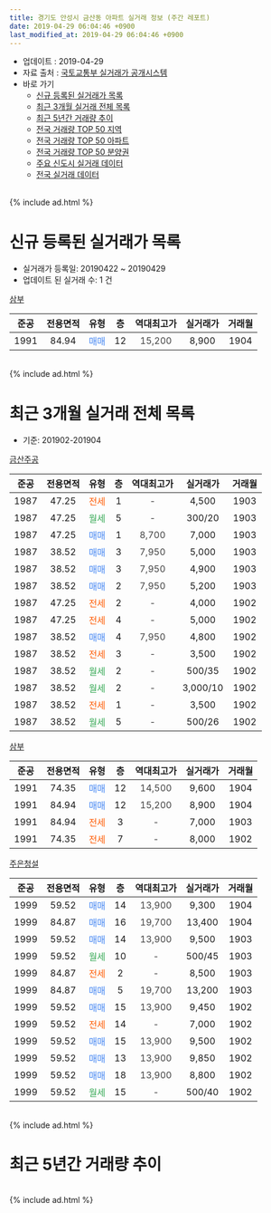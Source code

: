 ```yaml
---
title: 경기도 안성시 금산동 아파트 실거래 정보 (주간 레포트)
date: 2019-04-29 06:04:46 +0900
last_modified_at: 2019-04-29 06:04:46 +0900
---
```


* 업데이트 : 2019-04-29
* 자료 출처 : [국토교통부 실거래가 공개시스템](http://rt.molit.go.kr)
* 바로 가기
    * [신규 등록된 실거래가 목록](#신규-등록된-실거래가-목록)
    * [최근 3개월 실거래 전체 목록](#최근-3개월-실거래-전체-목록)
    * [최근 5년간 거래량 추이](#최근-5년간-거래량-추이)
    * [전국 거래량 TOP 50 지역](https://inasie.github.io/apt-trade-info/최근-3개월-전국에서-가장-거래가-많이-발생한-지역)
    * [전국 거래량 TOP 50 아파트](https://inasie.github.io/apt-trade-info/최근-3개월-전국에서-가장-거래가-많이-발생한-아파트)
    * [전국 거래량 TOP 50 분양권](https://inasie.github.io/apt-trade-info/최근-3개월-전국에서-가장-거래가-많이-발생한-분양권)
    * [주요 신도시 실거래 데이터](https://inasie.github.io/apt-trade-info/주요-신도시)
    * [전국 실거래 데이터](https://inasie.github.io/apt-trade-info/전국)
<br>
{% include ad.html %}
<br>

# 신규 등록된 실거래가 목록
* 실거래가 등록일: 20190422 ~ 20190429
* 업데이트 된 실거래 수: 1 건


[삼부](https://search.naver.com/search.naver?query=%EA%B2%BD%EA%B8%B0%EB%8F%84+%EC%95%88%EC%84%B1%EC%8B%9C+%EA%B8%88%EC%82%B0%EB%8F%99+%EC%82%BC%EB%B6%80)

|준공|전용면적|유형|층|역대최고가|실거래가|거래월|
|:---:|:---:|:---:|:---:|:---:|:---:|:---:|
|1991|84.94|<span style="color:#4285f3">매매</span>|12|<span style="color:#444444">15,200</span>|8,900|1904|


<br>
{% include ad.html %}
<br>

# 최근 3개월 실거래 전체 목록
* 기준: 201902-201904


[금산주공](https://search.naver.com/search.naver?query=%EA%B2%BD%EA%B8%B0%EB%8F%84+%EC%95%88%EC%84%B1%EC%8B%9C+%EA%B8%88%EC%82%B0%EB%8F%99+%EA%B8%88%EC%82%B0%EC%A3%BC%EA%B3%B5)

|준공|전용면적|유형|층|역대최고가|실거래가|거래월|
|:---:|:---:|:---:|:---:|:---:|:---:|:---:|
|1987|47.25|<span style="color:#ff5a00">전세</span>|1|<span style="color:#444444">-</span>|4,500|1903|
|1987|47.25|<span style="color:#34a853">월세</span>|5|<span style="color:#444444">-</span>|300/20|1903|
|1987|47.25|<span style="color:#4285f3">매매</span>|1|<span style="color:#444444">8,700</span>|7,000|1903|
|1987|38.52|<span style="color:#4285f3">매매</span>|3|<span style="color:#444444">7,950</span>|5,000|1903|
|1987|38.52|<span style="color:#4285f3">매매</span>|3|<span style="color:#444444">7,950</span>|4,900|1903|
|1987|38.52|<span style="color:#4285f3">매매</span>|2|<span style="color:#444444">7,950</span>|5,200|1903|
|1987|47.25|<span style="color:#ff5a00">전세</span>|2|<span style="color:#444444">-</span>|4,000|1902|
|1987|47.25|<span style="color:#ff5a00">전세</span>|4|<span style="color:#444444">-</span>|5,000|1902|
|1987|38.52|<span style="color:#4285f3">매매</span>|4|<span style="color:#444444">7,950</span>|4,800|1902|
|1987|38.52|<span style="color:#ff5a00">전세</span>|3|<span style="color:#444444">-</span>|3,500|1902|
|1987|38.52|<span style="color:#34a853">월세</span>|2|<span style="color:#444444">-</span>|500/35|1902|
|1987|38.52|<span style="color:#34a853">월세</span>|2|<span style="color:#444444">-</span>|3,000/10|1902|
|1987|38.52|<span style="color:#ff5a00">전세</span>|1|<span style="color:#444444">-</span>|3,500|1902|
|1987|38.52|<span style="color:#34a853">월세</span>|5|<span style="color:#444444">-</span>|500/26|1902|

[삼부](https://search.naver.com/search.naver?query=%EA%B2%BD%EA%B8%B0%EB%8F%84+%EC%95%88%EC%84%B1%EC%8B%9C+%EA%B8%88%EC%82%B0%EB%8F%99+%EC%82%BC%EB%B6%80)

|준공|전용면적|유형|층|역대최고가|실거래가|거래월|
|:---:|:---:|:---:|:---:|:---:|:---:|:---:|
|1991|74.35|<span style="color:#4285f3">매매</span>|12|<span style="color:#444444">14,500</span>|9,600|1904|
|1991|84.94|<span style="color:#4285f3">매매</span>|12|<span style="color:#444444">15,200</span>|8,900|1904|
|1991|84.94|<span style="color:#ff5a00">전세</span>|3|<span style="color:#444444">-</span>|7,000|1903|
|1991|74.35|<span style="color:#ff5a00">전세</span>|7|<span style="color:#444444">-</span>|8,000|1902|

[주은청설](https://search.naver.com/search.naver?query=%EA%B2%BD%EA%B8%B0%EB%8F%84+%EC%95%88%EC%84%B1%EC%8B%9C+%EA%B8%88%EC%82%B0%EB%8F%99+%EC%A3%BC%EC%9D%80%EC%B2%AD%EC%84%A4)

|준공|전용면적|유형|층|역대최고가|실거래가|거래월|
|:---:|:---:|:---:|:---:|:---:|:---:|:---:|
|1999|59.52|<span style="color:#4285f3">매매</span>|14|<span style="color:#444444">13,900</span>|9,300|1904|
|1999|84.87|<span style="color:#4285f3">매매</span>|16|<span style="color:#444444">19,700</span>|13,400|1904|
|1999|59.52|<span style="color:#4285f3">매매</span>|14|<span style="color:#444444">13,900</span>|9,500|1903|
|1999|59.52|<span style="color:#34a853">월세</span>|10|<span style="color:#444444">-</span>|500/45|1903|
|1999|84.87|<span style="color:#ff5a00">전세</span>|2|<span style="color:#444444">-</span>|8,500|1903|
|1999|84.87|<span style="color:#4285f3">매매</span>|5|<span style="color:#444444">19,700</span>|13,200|1903|
|1999|59.52|<span style="color:#4285f3">매매</span>|15|<span style="color:#444444">13,900</span>|9,450|1902|
|1999|59.52|<span style="color:#ff5a00">전세</span>|14|<span style="color:#444444">-</span>|7,000|1902|
|1999|59.52|<span style="color:#4285f3">매매</span>|15|<span style="color:#444444">13,900</span>|9,500|1902|
|1999|59.52|<span style="color:#4285f3">매매</span>|13|<span style="color:#444444">13,900</span>|9,850|1902|
|1999|59.52|<span style="color:#4285f3">매매</span>|18|<span style="color:#444444">13,900</span>|8,800|1902|
|1999|59.52|<span style="color:#34a853">월세</span>|15|<span style="color:#444444">-</span>|500/40|1902|


<br>
{% include ad.html %}
<br>

# 최근 5년간 거래량 추이


<div style="width:100%;">
    <canvas id="deal_progress" height="200"></canvas>
</div>

<script>
new Chart(document.getElementById("deal_progress"), {
    type: 'line',
    data: {
        labels: ['201404','201405','201406','201407','201408','201409','201410','201411','201412','201501','201502','201503','201504','201505','201506','201507','201508','201509','201510','201511','201512','201601','201602','201603','201604','201605','201606','201607','201608','201609','201610','201611','201612','201701','201702','201703','201704','201705','201706','201707','201708','201709','201710','201711','201712','201801','201802','201803','201804','201805','201806','201807','201808','201809','201810','201811','201812','201901','201902','201903','201904'],
        datasets: [{
            label: '매매',
            pointRadius: 1,
            data: [3, 3, 3, 1, 3, 3, 5, 10, 5, 6, 5, 3, 4, 6, 3, 3, 1, 5, 6, 7, 5, 7, 7, 6, 3, 4, 6, 2, 6, 5, 2, 2, 3, 4, 5, 7, 3, 4, 6, 1, 5, 7, 1, 2, 6, 2, 2, 7, 2, 2, 2, 1, 4, 1, 3, 2, 3, 3, 5, 6, 4],
            borderColor: "rgba(255, 201, 14, 1)",
            backgroundColor: "rgba(255, 201, 14, 0.5)",
            fill: false,
            lineTension: 0
        },{
            label: '전월세',
            pointRadius: 1,
            data: [2, 2, 1, 0, 3, 0, 4, 3, 2, 4, 4, 2, 1, 0, 2, 1, 2, 3, 2, 2, 2, 2, 4, 5, 3, 0, 2, 3, 5, 2, 5, 5, 4, 6, 5, 1, 1, 4, 1, 2, 0, 4, 0, 1, 2, 2, 3, 3, 3, 4, 1, 2, 4, 3, 1, 5, 3, 1, 10, 5, 0],
            borderColor: "rgba(0, 141, 185, 1)",
            backgroundColor: "rgba(0, 141, 185, 0.5)",
            fill: false,
            lineTension: 0
        }
        ]
    },
    options: {
        responsive: true,
        title: {
            display: false
        },
        tooltips: {
            mode: 'index',
            intersect: false
        },
        hover: {
            mode: 'nearest',
            intersect: true
        },
        scales: {
            xAxes: [{
                display: true,
                scaleLabel: {
                    display: true,
                    labelString: '년/월'
                }
            }],
            yAxes: [{
                display: true,
                ticks: {
                    suggestedMin: 0,
                },
                scaleLabel: {
                    display: true,
                    labelString: '실거래 수'
                }
            }]
        }
    }
});

</script>


<br>
{% include ad.html %}
<br>

